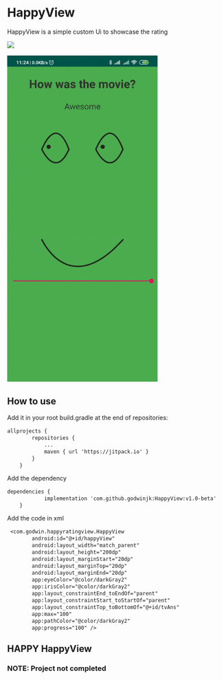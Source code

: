 # HappyView
HappyView is a simple custom Ui to showcase the rating

[![](https://jitpack.io/v/godwinjk/HappyView.svg)](https://jitpack.io/#godwinjk/HappyView)


<img src="Image/happyView.gif" width="350">

## How to use

Add it in your root build.gradle at the end of repositories:
```
allprojects {
		repositories {
			...
			maven { url 'https://jitpack.io' }
		}
	}
```

Add the dependency
```
dependencies {
	        implementation 'com.github.godwinjk:HappyView:v1.0-beta'
	}
 ```
 
Add the code in xml
```
 <com.godwin.happyratingview.HappyView
        android:id="@+id/happyView"
        android:layout_width="match_parent"
        android:layout_height="200dp"
        android:layout_marginStart="20dp"
        android:layout_marginTop="20dp"
        android:layout_marginEnd="20dp"
        app:eyeColor="@color/darkGray2"
        app:irisColor="@color/darkGray2"
        app:layout_constraintEnd_toEndOf="parent"
        app:layout_constraintStart_toStartOf="parent"
        app:layout_constraintTop_toBottomOf="@+id/tvAns"
        app:max="100"
        app:pathColor="@color/darkGray2"
        app:progress="100" />
```

## HAPPY HappyView


### NOTE: Project not completed
